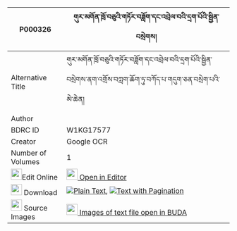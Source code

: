 |P000326|གུར་མགོན་ཁྲོ་བཅུའི་གཏོར་བཟློག་དང་འབྲེལ་བའི་དྲག་པོའི་སྦྱིན་བསྲེགས། 
| --- | --- 
|Alternative Title |གུར་མགོན་ཁྲོ་བཅུའི་གཏོར་བཟློག་དང་འབྲེལ་བའི་དྲག་པོའི་སྦྱིན་བསྲེགས་ནག་འགྲོས་བཀླག་ཆོག་ཏུ་བཀོད་པ་གདུག་ཅན་བསྲེག་པའི་མེ་ཆེན།
|Author | 
|BDRC ID | W1KG17577
|Creator | Google OCR
|Number of Volumes| 1
|<img width="25" src="https://img.icons8.com/color/25/000000/edit-property.png">Edit Online| [<img width="25" src="https://avatars.githubusercontent.com/u/45091458?s=200&v=4"> Open in Editor](http://editor.openpecha.org/P000326)
|<img width="25" src="https://img.icons8.com/fluent/48/000000/download-2.png"/>  Download | [![](https://img.icons8.com/color/20/000000/txt.png)Plain Text](https://github.com/Openpecha/P000326/releases/download/v1/gur_gon_tro_chu_i_to_plain_P000326.zip), [![](https://img.icons8.com/color/20/000000/txt.png)Text with Pagination](https://github.com/Openpecha/P000326/releases/download/v1/gur_gon_tro_chu_i_to_pages_P000326.zip)
|<img width="25" src="https://img.icons8.com/plasticine/100/000000/pictures-folder.png"/>  Source Images | [<img width="25" src="https://library.bdrc.io/icons/BUDA-small.svg"> Images of text file open in BUDA](https://library.bdrc.io/show/bdr:W1KG17577)